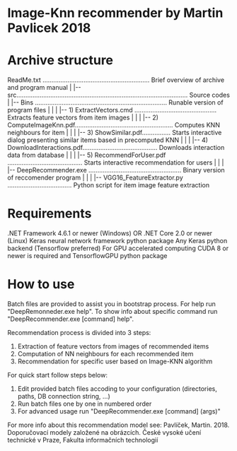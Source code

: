 Image-Knn recommender by Martin Pavlicek 2018
==============================================

Archive structure
==================
ReadMe.txt ............................................................ Brief overview of archive and program manual
|
|-- src................................................................................................ Source codes
|
|-- Bins .......................................................................... Runable version of program files
| |
| |-- 1) ExtractVectors.cmd .............................................. Extracts feature vectors from item images
| |
| |-- 2) ComputeImageKnn.pdf....................................................... Computes KNN neighbours for item
| |
| |-- 3) ShowSimilar.pdf................ Starts interactive dialog presenting similar items based in precomputed KNN
| |
| |-- 4) DownloadInteractions.pdf.......................................... Downloads interaction data from database
| |
| |-- 5) RecommendForUser.pdf .......................................... Starts interactive recommendation for users
| |
| |-- DeepRecommender.exe .................................................... Binary version of reccomender program
| |
| |-- VGG16_FeatureExtractor.py .................................... Python script for item image feature extraction

Requirements
===============
.NET Framework 4.6.1 or newer (Windows) OR .NET Core 2.0 or newer (Linux)
Keras neural network framework python package
Any Keras python backend (Tensorflow preferred)
For GPU accelerated computing CUDA 8 or newer is required and TensorflowGPU python package

How to use
==============
Batch files are provided to assist you in bootstrap process.
For help run "DeepRemonneder.exe help".
To show info about specific command run "DeepRecommender.exe [command] help".

Recommendation process is divided into 3 steps:
1) Extraction of feature vectors from images of recommended items
2) Computation of NN neighbours for each recommended item
3) Recommendation for specific user based on Image-KNN algorithm

For quick start follow steps below:
1) Edit provided batch files accoding to your configuration (directories, paths, DB connection string, ...)
2) Run batch files one by one in numbered order
3) For advanced usage run "DeepRecommender.exe [command] (args)"

For more info about this recommendation model see:
Pavlíček, Martin. 2018. Doporučovací modely založené na obrázcích. České vysoké učení technické v Praze, Fakulta informačních
technologií